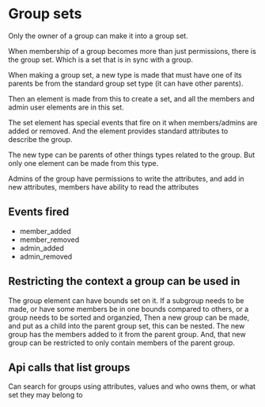 # Group sets

Only the owner of a group can make it into a group set.

When membership of a group becomes more than just permissions, there is the group set. Which is a set that is in sync with a group.

When making a group set, a new type is made that must have one of its parents be from the standard group set type (it can have other parents).

Then an element is made from this to create a set, and all the members and admin user elements are in this set.

The set element has special events that fire on it when members/admins are added or removed. And the element provides standard attributes to describe the group.

The new type can be parents of other things types related to the group. But only one element can be made from this type.

Admins of the group have permissions to write the attributes, and add in new attributes, members have ability to read the attributes

## Events fired

* member_added
* member_removed
* admin_added
* admin_removed


## Restricting the context a group can be used in

The group element can have bounds set on it.
If a subgroup needs to be made, or have some members be in one bounds compared to others, or a group needs to be sorted and organzied,
Then a new group can be made, and put as a child into the parent group set, this can be nested. 
The new group has the members added to it from the parent group.
And, that new group can be restricted to only contain members of the parent group.


## Api calls that list groups

Can search for groups using attributes, values and who owns them, or what set they may belong to
